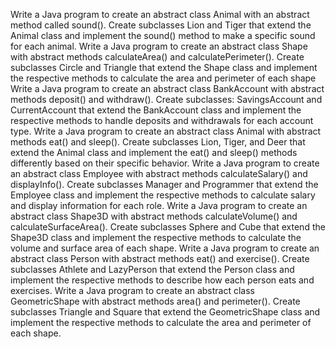 Write a Java program to create an abstract class Animal with an abstract method called sound(). Create subclasses Lion and Tiger that extend the Animal class and implement the sound() method to make a specific sound for each animal.
Write a Java program to create an abstract class Shape with abstract methods calculateArea() and calculatePerimeter(). Create subclasses Circle and Triangle that extend the Shape class and implement the respective methods to calculate the area and perimeter of each shape
Write a Java program to create an abstract class BankAccount with abstract methods deposit() and withdraw(). Create subclasses: SavingsAccount and CurrentAccount that extend the BankAccount class and implement the respective methods to handle deposits and withdrawals for each account type.
Write a Java program to create an abstract class Animal with abstract methods eat() and sleep(). Create subclasses Lion, Tiger, and Deer that extend the Animal class and implement the eat() and sleep() methods differently based on their specific behavior.
Write a Java program to create an abstract class Employee with abstract methods calculateSalary() and displayInfo(). Create subclasses Manager and Programmer that extend the Employee class and implement the respective methods to calculate salary and display information for each role.
Write a Java program to create an abstract class Shape3D with abstract methods calculateVolume() and calculateSurfaceArea(). Create subclasses Sphere and Cube that extend the Shape3D class and implement the respective methods to calculate the volume and surface area of each shape.
Write a Java program to create an abstract class Person with abstract methods eat() and exercise(). Create subclasses Athlete and LazyPerson that extend the Person class and implement the respective methods to describe how each person eats and exercises.
Write a Java program to create an abstract class GeometricShape with abstract methods area() and perimeter(). Create subclasses Triangle and Square that extend the GeometricShape class and implement the respective methods to calculate the area and perimeter of each shape.